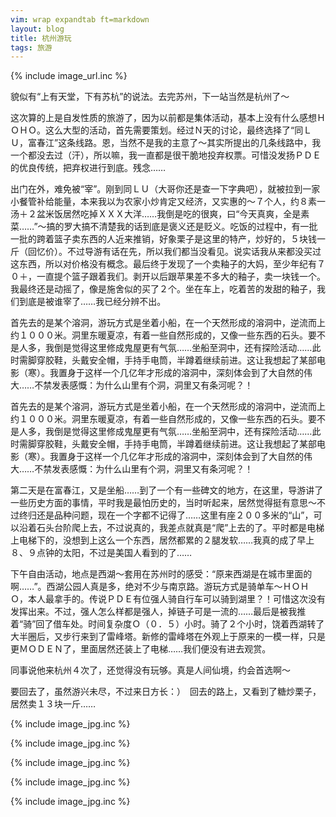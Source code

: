```yaml
---
vim: wrap expandtab ft=markdown
layout: blog
title: 杭州游玩
tags: 旅游
---
```

{% include image_url.inc %}

貌似有“上有天堂，下有苏杭”的说法。去完苏州，下一站当然是杭州了～

这次算的上是自发性质的旅游了，因为以前都是集体活动，基本上没有什么感想ＨＯＨＯ。这么大型的活动，首先需要策划。经过Ｎ天的讨论，最终选择了“同ＬＵ，富春江”这条线路。恩，当然不是我的主意了～其实所提出的几条线路中，我一个都没去过（汗），所以嘛，我一直都是很干脆地投弃权票。可惜没发扬ＰＤＥ的优良传统，把弃权进行到底。残念……

出门在外，难免被“宰”。刚到同ＬＵ（大哥你还是查一下字典吧），就被拉到一家小餐管补给能量，本来我以为农家小炒肯定又经济，又实惠的～７个人，约８素一汤＋２盆米饭居然吃掉ＸＸＸ大洋……我倒是吃的很爽，曰“今天真爽，全是素菜……”～搞的罗大搞不清楚我的话到底是褒义还是贬义。吃饭的过程中，有一批一批的跨着篮子卖东西的人近来推销，好象栗子是这里的特产，炒好的，５块钱一斤（回忆价）。不过导游有话在先，所以我们都当没看见。说实话我从来都没买过这东西，所以对价格没有概念。最后终于发现了一个卖釉子的大妈，至少年纪有７０＋，一直提个篮子跟着我们。剥开以后跟苹果差不多大的釉子，卖一块钱一个。我最终还是动摇了，像是施舍似的买了２个。坐在车上，吃着苦的发甜的釉子，我们到底是被谁宰了……我已经分辨不出。

首先去的是某个溶洞，游玩方式是坐着小船，在一个天然形成的溶洞中，逆流而上约１０００米。洞里东暖夏凉，有着一些自然形成的，又像一些东西的石头。要不是人多，我倒是觉得这里修成鬼屋更有气氛……坐船至洞中，还有探险活动……此时需脚穿胶鞋，头戴安全帽，手持手电筒，半蹲着继续前进。这让我想起了某部电影（寒）。我置身于这样一个几亿年才形成的溶洞中，深刻体会到了大自然的伟大……不禁发表感慨：为什么山里有个洞，洞里又有条河呢？！

首先去的是某个溶洞，游玩方式是坐着小船，在一个天然形成的溶洞中，逆流而上约１０００米。洞里东暖夏凉，有着一些自然形成的，又像一些东西的石头。要不是人多，我倒是觉得这里修成鬼屋更有气氛……坐船至洞中，还有探险活动……此时需脚穿胶鞋，头戴安全帽，手持手电筒，半蹲着继续前进。这让我想起了某部电影（寒）。我置身于这样一个几亿年才形成的溶洞中，深刻体会到了大自然的伟大……不禁发表感慨：为什么山里有个洞，洞里又有条河呢？！

第二天是在富春江，又是坐船……到了一个有一些碑文的地方，在这里，导游讲了一些历史方面的事情，平时我是最怕历史的，当时听起来，居然觉得挺有意思～不过终归还是品种问题，现在一个字都不记得了……这里有座２００多米的“山”，可以沿着石头台阶爬上去，不过说真的，我差点就真是“爬”上去的了。平时都是电梯上电梯下的，没想到上这么一个东西，居然都累的２腿发软……我真的成了早上８、９点钟的太阳，不过是美国人看到的了……

下午自由活动，地点是西湖～套用在苏州时的感受：“原来西湖是在城市里面的啊……”。西湖公园人真是多，绝对不少与南京路。游玩方式是骑单车～ＨＯＨＯ，本人最拿手的。传说ＰＤＥ有位强人骑自行车可以骑到湖里？！可惜这次没有发挥出来。不过，强人怎么样都是强人，掉链子可是一流的……最后是被我推着“骑”回了借车处。时间复杂度Ｏ（０．５）小时。骑了２个小时，饶着西湖转了大半圈后，又步行来到了雷峰塔。新修的雷峰塔在外观上于原来的一模一样，只是更ＭＯＤＥＮ了，里面居然还装上了电梯……我们便没有进去观赏。

同事说他来杭州４次了，还觉得没有玩够。真是人间仙境，约会首选啊～

要回去了，虽然游兴未尽，不过来日方长：）　回去的路上，又看到了糖炒栗子，居然卖１３块一斤……


{% include image_jpg.inc %}

{% include image_jpg.inc %}

{% include image_jpg.inc %}

{% include image_jpg.inc %}

{% include image_jpg.inc %}
